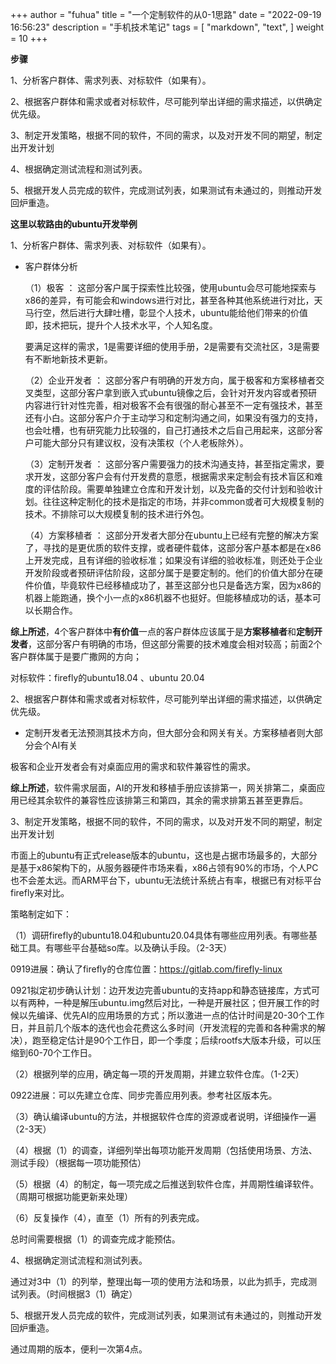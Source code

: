 
+++
author = "fuhua"
title = "一个定制软件的从0-1思路"
date = "2022-09-19 16:56:23"
description = "手机技术笔记"
tags = [
    "markdown",
    "text",
]
weight = 10
+++


**步骤**

1、分析客户群体、需求列表、对标软件（如果有）。

2、根据客户群体和需求或者对标软件，尽可能列举出详细的需求描述，以供确定优先级。

3、制定开发策略，根据不同的软件，不同的需求，以及对开发不同的期望，制定出开发计划

4、根据确定测试流程和测试列表。

5、根据开发人员完成的软件，完成测试列表，如果测试有未通过的，则推动开发回炉重造。

**这里以软路由的ubuntu开发举例**

1、分析客户群体、需求列表、对标软件（如果有）。

- 客户群体分析
    
    （1）极客    ：    这部分客户属于探索性比较强，使用ubuntu会尽可能地探索与x86的差异，有可能会和windows进行对比，甚至各种其他系统进行对比，天马行空，然后进行大肆吐槽，彰显个人技术，ubuntu能给他们带来的价值即，技术把玩，提升个人技术水平，个人知名度。
    
    要满足这样的需求，1是需要详细的使用手册，2是需要有交流社区，3是需要有不断地新技术更新。
    
    （2）企业开发者    ：    这部分客户有明确的开发方向，属于极客和方案移植者交叉类型，这部分客户拿到嵌入式ubuntu镜像之后，会针对开发内容或者预研内容进行针对性完善，相对极客不会有很强的耐心甚至不一定有强技术，甚至还有小白。这部分客户介于主动学习和定制沟通之间，如果没有强力的支持，也会吐槽，也有研究能力比较强的，自己打通技术之后自己用起来，这部分客户可能大部分只有建议权，没有决策权（个人老板除外）。
    
    （3）定制开发者    ：     这部分客户需要强力的技术沟通支持，甚至指定需求，要求开发，这部分客户会有付开发费的意愿，根据需求来定制会有技术盲区和难度的评估阶段。需要单独建立仓库和开发计划，以及完备的交付计划和验收计划。往往这种定制化的技术是指定的市场，并非common或者可大规模复制的技术。不排除可以大规模复制的技术进行外包。
    
    （4）方案移植者    ：    这部分开发者大部分在ubuntu上已经有完整的解决方案了，寻找的是更优质的软件支撑，或者硬件载体，这部分客户基本都是在x86上开发完成，且有详细的验收标准；如果没有详细的验收标准，则还处于企业开发阶段或者预研评估阶段，这部分属于是要定制的。他们的价值大部分在硬件价值，毕竟软件已经移植成功了，甚至这部分也只是备选方案，因为x86的机器上能跑通，换个小一点的x86机器不也挺好。但能移植成功的话，基本可以长期合作。
    

**综上所述**，4个客户群体中**有价值**一点的客户群体应该属于是**方案移植者**和**定制开发者**，这部分客户有明确的市场，但这部分需要的技术难度会相对较高；前面2个客户群体属于是要广撒网的方向；

对标软件：firefly的ubuntu18.04 、ubuntu 20.04

2、根据客户群体和需求或者对标软件，尽可能列举出详细的需求描述，以供确定优先级。

- 定制开发者无法预测其技术方向，但大部分会和网关有关。方案移植者则大部分会个AI有关

极客和企业开发者会有对桌面应用的需求和软件兼容性的需求。

**综上所述**，软件需求层面，AI的开发和移植手册应该排第一，网关排第二，桌面应用已经其余软件的兼容性应该排第三和第四，其余的需求排第五甚至更靠后。

3、制定开发策略，根据不同的软件，不同的需求，以及对开发不同的期望，制定出开发计划

市面上的ubuntu有正式release版本的ubuntu，这也是占据市场最多的，大部分是基于x86架构下的，从服务器硬件市场来看，x86占领有90%的市场，个人PC也不会差太远。而ARM平台下，ubuntu无法统计系统占有率，根据已有对标平台firefly来对比。

策略制定如下：

（1）调研firefly的ubuntu18.04和ubuntu20.04具体有哪些应用列表。有哪些基础工具。有哪些平台基础so库。以及确认手段。（2-3天）

0919进展：确认了firefly的仓库位置：https://gitlab.com/firefly-linux

0921拟定初步确认计划：边开发边完善ubuntu的支持app和静态链接库，方式可以有两种，一种是解压ubuntu.img然后对比，一种是开展社区；但开展工作的时候以先编译、优先AI的应用场景的方式；所以激进一点的估计时间是20-30个工作日，并且前几个版本的迭代也会花费这么多时间（开发流程的完善和各种需求的解决），跑至稳定估计是90个工作日，即一个季度；后续rootfs大版本升级，可以压缩到60-70个工作日。

（2）根据列举的应用，确定每一项的开发周期，并建立软件仓库。（1-2天）

0922进展：可以先建立仓库、同步完善应用列表。参考社区版本先。

（3）确认编译ubuntu的方法，并根据软件仓库的资源或者说明，详细操作一遍（2-3天）

（4）根据（1）的调查，详细列举出每项功能开发周期（包括使用场景、方法、测试手段）（根据每一项功能预估）

（5）根据（4）的制定，每一项完成之后推送到软件仓库，并周期性编译软件。（周期可根据功能更新来处理）

（6）反复操作（4），直至（1）所有的列表完成。

总时间需要根据（1）的调查完成才能预估。

4、根据确定测试流程和测试列表。

通过对3中（1）的列举，整理出每一项的使用方法和场景，以此为抓手，完成测试列表。（时间根据3（1）确定）

5、根据开发人员完成的软件，完成测试列表，如果测试有未通过的，则推动开发回炉重造。

通过周期的版本，便利一次第4点。